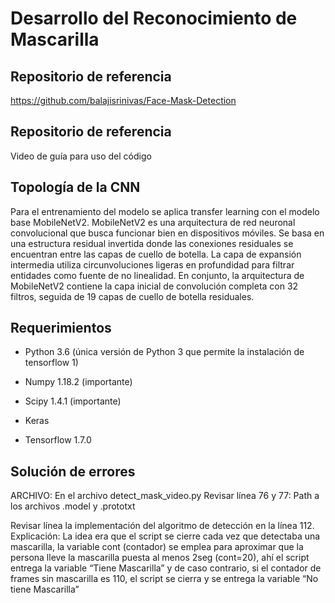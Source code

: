 <h1>Desarrollo del Reconocimiento de Mascarilla </h1>

## Repositorio de referencia

https://github.com/balajisrinivas/Face-Mask-Detection

## Repositorio de referencia

Video de guía para uso del código

## Topología de la CNN

Para el entrenamiento del modelo se aplica transfer learning con el modelo base MobileNetV2. 
MobileNetV2 es una arquitectura de red neuronal convolucional que busca funcionar bien en dispositivos móviles. Se basa en una estructura residual invertida donde las conexiones residuales se encuentran entre las capas de cuello de botella. La capa de expansión intermedia utiliza circunvoluciones ligeras en profundidad para filtrar entidades como fuente de no linealidad. En conjunto, la arquitectura de MobileNetV2 contiene la capa inicial de convolución completa con 32 filtros, seguida de 19 capas de cuello de botella residuales.

## Requerimientos

* Python 3.6 (única versión de Python 3 que permite la instalación de tensorflow 1)

* Numpy 1.18.2 (importante)

* Scipy 1.4.1 (importante)

* Keras 

* Tensorflow 1.7.0

## Solución de errores

ARCHIVO:
En el archivo detect_mask_video.py
Revisar línea 76 y 77:
Path a los archivos .model y .prototxt

Revisar línea la implementación del algoritmo de detección en la línea 112.
Explicación: La idea era que el script se cierre cada vez que detectaba una mascarilla, la variable cont (contador) se emplea para aproximar que la persona lleve la mascarilla puesta al menos 2seg (cont=20), ahí el script entrega la variable “Tiene Mascarilla” y de caso contrario, si el contador de frames sin mascarilla es 110, el script se cierra y se entrega la variable “No tiene Mascarilla”
